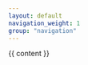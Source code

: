 ```yaml
---
layout: default
navigation_weight: 1
group: "navigation"
---
```


<div class="home">

  {{ content }}

</div>
